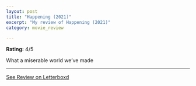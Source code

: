 ```yaml
---
layout: post
title: "Happening (2021)"
excerpt: "My review of Happening (2021)"
category: movie_review

---
```


**Rating:** 4/5

What a miserable world we’ve made

<hr>

[See Review on Letterboxd](https://boxd.it/3vVD9t)
